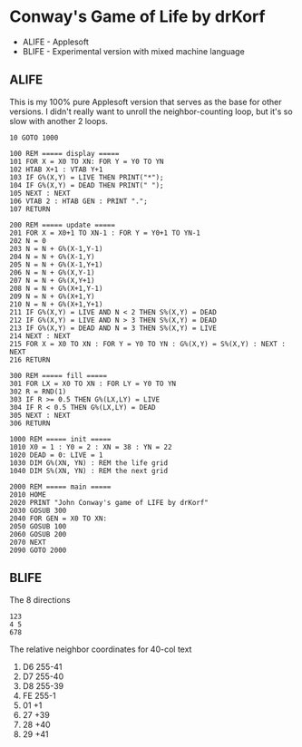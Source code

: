 Conway's Game of Life by drKorf
===============================

+ ALIFE - Applesoft
+ BLIFE - Experimental version with mixed machine language


## ALIFE ##

This is my 100% pure Applesoft version that serves as the base for other
versions. I didn't really want to unroll the neighbor-counting loop, but it's
so slow with another 2 loops.

```
10 GOTO 1000

100 REM ===== display =====
101 FOR X = X0 TO XN: FOR Y = Y0 TO YN
102 HTAB X+1 : VTAB Y+1
103 IF G%(X,Y) = LIVE THEN PRINT("*");
104 IF G%(X,Y) = DEAD THEN PRINT(" ");
105 NEXT : NEXT
106 VTAB 2 : HTAB GEN : PRINT ".";
107 RETURN

200 REM ===== update =====
201 FOR X = X0+1 TO XN-1 : FOR Y = Y0+1 TO YN-1
202 N = 0
203 N = N + G%(X-1,Y-1)
204 N = N + G%(X-1,Y)
205 N = N + G%(X-1,Y+1)
206 N = N + G%(X,Y-1)
207 N = N + G%(X,Y+1)
208 N = N + G%(X+1,Y-1)
209 N = N + G%(X+1,Y)
210 N = N + G%(X+1,Y+1)
211 IF G%(X,Y) = LIVE AND N < 2 THEN S%(X,Y) = DEAD
212 IF G%(X,Y) = LIVE AND N > 3 THEN S%(X,Y) = DEAD
213 IF G%(X,Y) = DEAD AND N = 3 THEN S%(X,Y) = LIVE
214 NEXT : NEXT
215 FOR X = X0 TO XN : FOR Y = Y0 TO YN : G%(X,Y) = S%(X,Y) : NEXT : NEXT
216 RETURN

300 REM ===== fill =====
301 FOR LX = X0 TO XN : FOR LY = Y0 TO YN
302 R = RND(1)
303 IF R >= 0.5 THEN G%(LX,LY) = LIVE
304 IF R < 0.5 THEN G%(LX,LY) = DEAD
305 NEXT : NEXT
306 RETURN

1000 REM ===== init =====
1010 X0 = 1 : Y0 = 2 : XN = 38 : YN = 22
1020 DEAD = 0: LIVE = 1
1030 DIM G%(XN, YN) : REM the life grid
1040 DIM S%(XN, YN) : REM the next grid

2000 REM ===== main =====
2010 HOME
2020 PRINT "John Conway's game of LIFE by drKorf"
2030 GOSUB 300
2040 FOR GEN = X0 TO XN:
2050 GOSUB 100
2060 GOSUB 200
2070 NEXT
2090 GOTO 2000
```

## BLIFE ##

The 8 directions

```
123
4 5
678
```

The relative neighbor coordinates for 40-col text

1. D6 255-41
2. D7 255-40 
3. D8 255-39
4. FE 255-1
5. 01 +1
6. 27 +39
7. 28 +40
8. 29 +41

